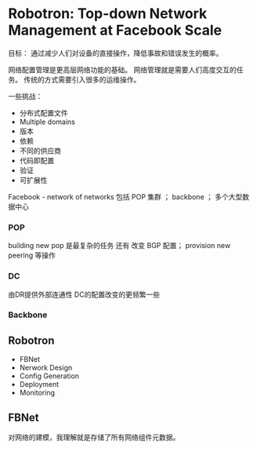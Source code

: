 # Robotron: Top-down Network Management at Facebook Scale
目标： 通过减少人们对设备的直接操作，降低事故和错误发生的概率。

网络配置管理是更高层网络功能的基础。
网络管理就是需要人们高度交互的任务。
传统的方式需要引入很多的运维操作。

一些挑战：
- 分布式配置文件
- Multiple domains
- 版本
- 依赖
- 不同的供应商
- 代码即配置
- 验证
- 可扩展性

Facebook - network of networks
包括 POP 集群 ； backbone ； 多个大型数据中心

### POP 
building new pop 是最复杂的任务
还有 改变 BGP 配置； provision new peering 等操作

### DC
由DR提供外部连通性
DC的配置改变的更频繁一些

### Backbone

## Robotron
- FBNet
- Nerwork Design
- Config Generation
- Deployment
- Monitoring

## FBNet
对网络的建模，我理解就是存储了所有网络组件元数据。